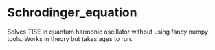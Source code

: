 # Schrodinger_equation

Solves TISE in quantum harmonic oscillator without using fancy numpy tools. 
Works in theory but takes ages to run. 
